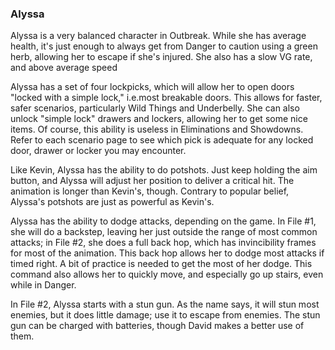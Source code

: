### Alyssa

Alyssa is a very balanced character in Outbreak. While she has average health, it's just enough to always get from Danger to caution using a green herb, allowing her to escape if she's injured. She also has a slow VG rate, and above average speed

Alyssa has a set of four lockpicks, which will allow her to open doors "locked with a simple lock," i.e.most breakable doors. This allows for faster, safer scenarios, particularly Wild Things and Underbelly. She can also unlock "simple lock" drawers and lockers, allowing her to get some nice items. Of course, this ability is useless in Eliminations and Showdowns. Refer to each scenario page to see which pick is adequate for any locked door, drawer or locker you may encounter.

Like Kevin, Alyssa has the ability to do potshots. Just keep holding the aim button, and Alyssa will adjust her position to deliver a critical hit. The animation is longer than Kevin's, though. Contrary to popular belief, Alyssa's potshots are just as powerful as Kevin's.

Alyssa has the ability to dodge attacks, depending on the game. In File #1, she will do a backstep, leaving her just outside the range of most common attacks; in File #2, she does a full back hop, which has invincibility frames for most of the animation. This back hop allows her to dodge most attacks if timed right. A bit of practice is needed to get the most of her dodge. This command also allows her to quickly move, and especially go up stairs, even while in Danger.

In File #2, Alyssa starts with a stun gun. As the name says, it will stun most enemies, but it does little damage; use it to escape from enemies. The stun gun can be charged with batteries, though David makes a better use of them. 
